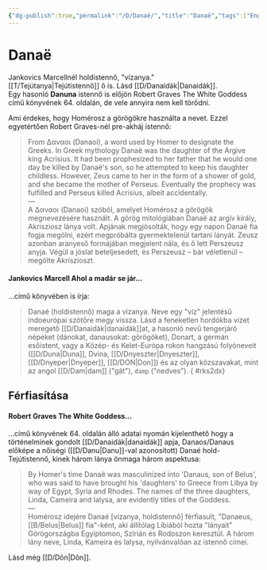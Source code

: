 ```yaml
---
{"dg-publish":true,"permalink":"/D/Danaë/","title":"Danaë","tags":["Englishtexttranslated"],"created":"2023-11-05T01:00","updated":"2024-10-25T17:02"}
---
```



# Danaë

Jankovics Marcellnél holdistennő, "vízanya."  
[[T/Tejútanya\|Tejútistennő]] ő is. Lásd [[D/Danaidák\|Danaidák]].  
Egy hasonló **Danuna** istennő is előjön Robert Graves The White Goddess című könyvének 64. oldalán, de vele annyira nem kell törődni.  

Ami érdekes, hogy Homérosz a görögökre használta a nevet. Ezzel egyetértően Robert Graves-nél pre-akháj istennő:  
> From Δαναοι (Danaoi), a word used by Homer to designate the Greeks. In Greek mythology Danaë was the daughter of the Argive king Acrisius. It had been prophesized to her father that he would one day be killed by Danaë's son, so he attempted to keep his daughter childless. However, Zeus came to her in the form of a shower of gold, and she became the mother of Perseus. Eventually the prophecy was fulfilled and Perseus killed Acrisius, albeit accidentally.  
> —  
> A Δαναοι (Danaoi) szóból, amelyet Homérosz a görögök megnevezésére használt. A görög mitológiában Danaë az argív király, Akrisziosz lánya volt. Apjának megjósolták, hogy egy napon Danaë fia fogja megölni, ezért megpróbálta gyermektelenül tartani lányát. Zeusz azonban aranyeső formájában megjelent nála, és ő lett Perszeusz anyja. Végül a jóslat beteljesedett, és Perszeusz – bár véletlenül – megölte Akríszioszt.  

#### Jankovics Marcell Ahol a madár se jár...

...című könyvében is írja:  
> Danaé (holdistennő) maga a vízanya. Neve egy "víz" jelentésű indoeurópai szótőre megy vissza. Lásd a feneketlen hordókba vizet meregető [[D/Danaidák\|danaidák]]at, a hasonló nevű tengerjáró népeket (dánokat, danausokat: görögöket), Donart, a germán esőistent, vagy a Közép- és Kelet-Európa rokon hangzású folyóneveit ([[D/Duna\|Duna]], Dvina, [[D/Dnyeszter\|Dnyeszter]], [[D/Dnyeper\|Dnyeper]], [[D/DON\|Don]]) és az olyan közszavakat, mint az angol [[D/Dam\|dam]] ("gát"), `damp` ("nedves").
{ #rks2dx}


## Férfiasítása

#### Robert Graves The White Goddess...  

...című könyvének 64. oldalán álló adatai nyomán kijelenthető hogy a történelminek gondolt [[D/Danaidák\|danaidák]] apja, Danaos/Danaus előképe a nőiségi ([[D/Danu\|Danu]]-val azonosított) Danaé hold-Tejútistennő, kinek három lánya önmaga három aspektusa:  
> By Homer's time Danaë was masculinized into 'Danaus, son of Belus', who was said to have brought his 'daughters' to Greece from Libya by way of Egypt, Syria and Rhodes. The names of the three daughters, Linda, Cameira and Ialysa, are evidently titles of the Goddess.  
> —  
> Homérosz idejére Danaé \[vízanya, holdistennő\] férfiasult, "Danaeus, [[B/Belus\|Belus]] fia"-ként, aki állítólag Líbiából hozta "lányait" Görögországba Egyiptomon, Szírián és Rodoszon keresztül. A három lány neve, Linda, Kameira és Ialysa, nyilvánvalóan az istennő címei.  

Lásd még [[D/Dôn\|Dôn]].  